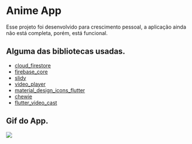 <h1> Anime App </h1>

Esse projeto foi desenvolvido para crescimento pessoal, a aplicação ainda não está completa, porém,
está funcional.

## Alguma das bibliotecas usadas.

- [cloud_firestore](https://pub.dev/packages/cloud_firestore)
- [firebase_core](https://pub.dev/packages/firebase_core)
- [slidy](https://pub.dev/packages/slidy)
- [video_player](https://pub.dev/packages/video_player)
- [material_design_icons_flutter](https://pub.dev/packages/material_design_icons_flutter)
- [chewie](https://pub.dev/packages/chewie)
- [flutter_video_cast](https://pub.dev/packages/flutter_video_cast)

## Gif do App.

<img src="https://github.com/ruandutrab/Anime-App/blob/Flutter3.0/anime.gif">



